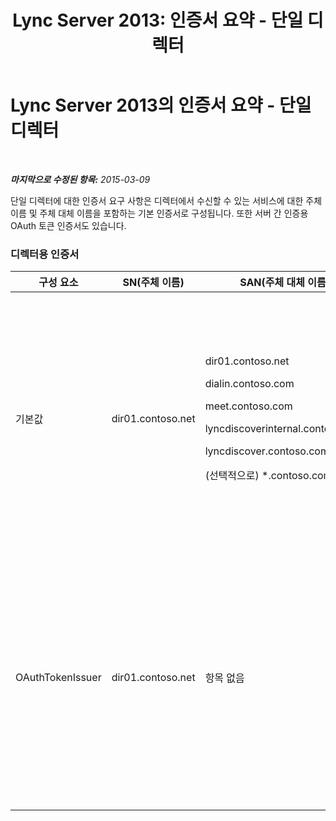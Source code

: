 ﻿---
title: 'Lync Server 2013: 인증서 요약 - 단일 디렉터'
TOCTitle: 인증서 요약 - 단일 디렉터
ms:assetid: 1b769a76-cbf3-46e9-a955-f6cde5faff93
ms:mtpsurl: https://technet.microsoft.com/ko-kr/library/JJ204720(v=OCS.15)
ms:contentKeyID: 49302964
ms.date: 08/10/2015
mtps_version: v=OCS.15
ms.translationtype: HT
---

# Lync Server 2013의 인증서 요약 - 단일 디렉터

 

_**마지막으로 수정된 항목:** 2015-03-09_

단일 디렉터에 대한 인증서 요구 사항은 디렉터에서 수신할 수 있는 서비스에 대한 주체 이름 및 주체 대체 이름을 포함하는 기본 인증서로 구성됩니다. 또한 서버 간 인증용 OAuth 토큰 인증서도 있습니다.

### 디렉터용 인증서

<table>
<colgroup>
<col style="width: 25%" />
<col style="width: 25%" />
<col style="width: 25%" />
<col style="width: 25%" />
</colgroup>
<thead>
<tr class="header">
<th>구성 요소</th>
<th>SN(주체 이름)</th>
<th>SAN(주체 대체 이름)</th>
<th>설명</th>
</tr>
</thead>
<tbody>
<tr class="odd">
<td><p>기본값</p></td>
<td><p>dir01.contoso.net</p></td>
<td><p>dir01.contoso.net</p>
<p>dialin.contoso.com</p>
<p>meet.contoso.com</p>
<p>lyncdiscoverinternal.contoso.com</p>
<p>lyncdiscover.contoso.com</p>
<p>(선택적으로) *.contoso.com</p></td>
<td><p>디렉터 인증서는 내부에서 관리되는 CA(인증 기관) 또는 공용 CA에서 요청될 수 있습니다.</p>
<p>디렉터는 경계에 있는 역방향 프록시 또는 에지 서버의 요청에 응답합니다. 내부 클라이언트는 디렉터를 사용하지 않습니다.</p>
<p>또는 단순 URL에 대한 와일드카드 항목</p></td>
</tr>
<tr class="even">
<td><p>OAuthTokenIssuer</p></td>
<td><p>dir01.contoso.net</p></td>
<td><p>항목 없음</p></td>
<td>

> [!IMPORTANT]
> 최소 키 길이는 1024이지만 최소 권장 키 길이가 2048비트라는 경고가 표시될 수 있습니다.



<p>OAuthTokenIssuer 인증서는 대규모 환경에서 서버 인증 목적을 위한 단일 목적 인증서이며 내부 CA 또는 공용 CA에서 요청될 수 있습니다. 필수 인증서입니다.</p>
<p></p></td>
</tr>
</tbody>
</table>

